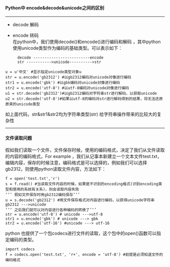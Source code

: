 #### Python中 encode&decode&unicode之间的区别
---
- decode 解码  
- encode 转码  
在python中，我们使用decode()和encode()进行编码和解码 ，其中python使用unicode类型作为编码的基础类型。可以表示如下：  

	    decode -------------------------encode  
	    str ----------->unicode---------->str 

```
u = u'中文' #显示指定unicode类型对象u
str = u.encode('gb2312') #以gb2312编码对unicode对像进行编码
str1 = u.encode('gbk') #以gbk编码对unicode对像进行编码
str2 = u.encode('utf-8') #以utf-8编码对unicode对像进行编码
u1 = str.decode('gb2312')#以gb2312编码对字符串str进行解码，以获取unicode
u2 = str.decode('utf-8')#如果以utf-8的编码对str进行解码得到的结果，将无法还原原来的unicode类型

```
如上面代码，str&str1&str2均为字符串类型(str) 给字符串操作带来的比较大的复杂性  

---
#### 文件读取问题
假如我们读取一个文件，文件保存时候，使用的编码格式，决定了我们从文件读取的内容的编码格式，For example ，我们从记事本新建立一个文本文件test.txt，编辑内容，保存的时候注意，编码格式是可以选择的，例如我们可以选择gb2312，则使用python读取文件内容，方法如下：  

	f = open('test.txt','r')
	s = f.read() #当读取文件内容的时候，如果是不识别的encoding格式(识别encoding类型和使用的系统有关系)，则会读取内容失败
	‘’‘ 假如文件保存时用gb2312编码保存’‘’
	u = s.decode('gb2312') #用文件保存格式对内容进行编码，以获得unicode字符串 gb2312 --->unicode
	‘’‘ 之后我们就可以对内容进行各种编码的转换了’‘’
	str = u.encode('utf-8') # unicode --->utf-8
	str1 = u.encode('gbk') # unicode ---> gbk
	str2 = u.encode('utf-16') #unicode ---> utf-16
	
python 也提供了一个包codecs进行文件的读取，这个包中的open()函数可以指定编码的类型。  

	import codecs
	f = codecs.open('test.txt', 'r+', encode = 'utf-8') #前提是必须知道文件的编码格式
